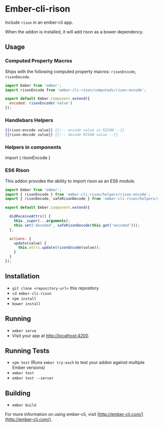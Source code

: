 # Ember-cli-rison

Include `rison` in an ember-cli app.

When the addon is installed, it will add rison as a bower dependency.

## Usage

### Computed Property Macros

Ships with the following computed property macros: `risonEncode`, `risonDecode`.

```javascript
import Ember from 'ember';
import risonEncode from 'ember-cli-rison/computeds/rison-encode';

export default Ember.Component.extend({
  encoded: risonEncode('value')
});
```

### Handlebars Helpers

```hbs
{{rison-encode value}} {{!-- encode value in RISON --}}
{{rison-decode value}} {{!-- decode RISON value --}}
```

### Helpers in components
import { risonEncode } 


### ES6 Rison

This addon provides the ability to import rison as an ES6 module.

```javascript
import Ember from 'ember';
import { risonEncode } from 'ember-cli-rison/helpers/rison-encode';
import { risonDecode, safeRisonDecode } from 'ember-cli-rison/helpers/rison-decode';

export default Ember.Component.extend({

  didReceiveAttrs() {
    this._super(...arguments);
    this.set('decoded', safeRisonDecode(this.get('encoded')));
  },

  actions: {
    update(value) {
      this.attrs.update(risonEncode(value));
    }
  }
});
```

## Installation

* `git clone <repository-url>` this repository
* `cd ember-cli-rison`
* `npm install`
* `bower install`

## Running

* `ember serve`
* Visit your app at [http://localhost:4200](http://localhost:4200).

## Running Tests

* `npm test` (Runs `ember try:each` to test your addon against multiple Ember versions)
* `ember test`
* `ember test --server`

## Building

* `ember build`

For more information on using ember-cli, visit [http://ember-cli.com/](http://ember-cli.com/).

